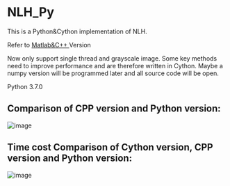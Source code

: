 # NLH_Py
This is a Python&Cython implementation of NLH.

Refer to [Matlab&C++ ](https://github.com/Dreamscape315/NLH)Version

Now only support single thread and grayscale image. Some key methods need to improve performance and are therefore written in Cython. Maybe a numpy version will be programmed later and all source code will be open.

Python 3.7.0

## Comparison of CPP version and Python version:

![image](https://user-images.githubusercontent.com/45032480/167559535-9b030d39-fc61-46f2-8ee8-1e364668e583.png)

## Time cost Comparison of Cython version, CPP version and Python version:

![image](https://user-images.githubusercontent.com/45032480/167559739-216a3fcf-c1c9-4af6-b5c4-5553cd4edbe7.png)
